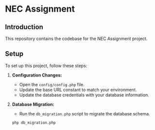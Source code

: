 # NEC Assignment

## Introduction
This repository contains the codebase for the NEC Assignment project. 

## Setup
To set up this project, follow these steps:

1. **Configuration Changes:**
    - Open the `config/config.php` file.
    - Update the base URL constant to match your environment.
    - Update the database credentials with your database information.

2. **Database Migration:**
    - Run the `db_migration.php` script to migrate the database schema.
    ```bash
    php db_migration.php
    ```



